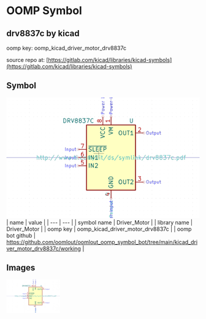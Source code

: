 # OOMP Symbol  
## drv8837c  by kicad  
  
oomp key: oomp_kicad_driver_motor_drv8837c  
  
source repo at: [https://gitlab.com/kicad/libraries/kicad-symbols](https://gitlab.com/kicad/libraries/kicad-symbols)  
## Symbol  
  
[![working.png](working_600.png)](working.png)  
| name | value | 
| --- | --- | 
| symbol name | Driver_Motor | 
| library name | Driver_Motor | 
| oomp key | oomp_kicad_driver_motor_drv8837c | 
| oomp bot github | https://github.com/oomlout/oomlout_oomp_symbol_bot/tree/main/kicad_driver_motor_drv8837c/working | 
## Images  
  
[![working.png](working_140.png)](working.png)  
